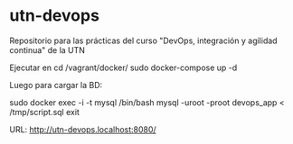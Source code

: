 # utn-devops
Repositorio para las prácticas del curso "DevOps, integración y agilidad continua" de la UTN

Ejecutar en cd /vagrant/docker/
sudo docker-compose up -d

Luego para cargar la BD:

sudo docker exec -i -t mysql /bin/bash
mysql -uroot -proot devops_app < /tmp/script.sql
exit

URL:
http://utn-devops.localhost:8080/
